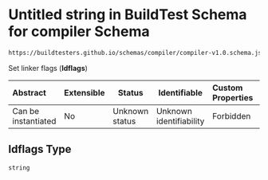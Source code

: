 # Untitled string in BuildTest Schema for compiler Schema

```txt
https://buildtesters.github.io/schemas/compiler/compiler-v1.0.schema.json#/properties/build/properties/ldflags
```

Set linker flags (**ldflags**)


| Abstract            | Extensible | Status         | Identifiable            | Custom Properties | Additional Properties | Access Restrictions | Defined In                                                                                |
| :------------------ | ---------- | -------------- | ----------------------- | :---------------- | --------------------- | ------------------- | ----------------------------------------------------------------------------------------- |
| Can be instantiated | No         | Unknown status | Unknown identifiability | Forbidden         | Allowed               | none                | [compiler-v1.0.schema.json\*](../../out/compiler-v1.0.schema.json "open original schema") |

## ldflags Type

`string`
